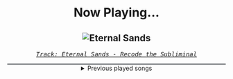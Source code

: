 <div align="center"> 
<h1>Now Playing...</h1>

![Eternal Sands](https://i.scdn.co/image/ab67616d00001e02fe0ae24f1844d3dd5f404243)
--
_<samp><a href="https://open.spotify.com/track/3pduKBjChpFMZeJtBlBWld">Track: Eternal Sands - Recode the Subliminal</a></samp>_

<div style="border: 1px #4B5054 solid"></div>
<details>
  <summary>
    Previous played songs
  </summary>
  <table>
    <thead>
      <tr>
        <th>
          Artist
        </th>
        <th>
          Song
        </th>
        <th>
          Link
        </th>
      </tr>
    </thead>
    <tbody>
      <tr><td>Recode the Subliminal</td><td>Eternal Sands</td><td><a href="https://open.spotify.com/track/3pduKBjChpFMZeJtBlBWld">https://open.spotify.com/track/3pduKBjChpFMZeJtBlBWld</a></td></tr><tr><td>League of Legends</td><td>Kayn, Fable's End</td><td><a href="https://open.spotify.com/track/7sLMF1mcL3ymtP31TYPvJW">https://open.spotify.com/track/7sLMF1mcL3ymtP31TYPvJW</a></td></tr><tr><td>Lindsey Stirling</td><td>Evil Twin</td><td><a href="https://open.spotify.com/track/1Etn9dUofwRMlaAEgJk6Ij">https://open.spotify.com/track/1Etn9dUofwRMlaAEgJk6Ij</a></td></tr><tr><td>Citizen Soldier</td><td>Heavy</td><td><a href="https://open.spotify.com/track/6nNLganVtzUVmzlUSAQMDE">https://open.spotify.com/track/6nNLganVtzUVmzlUSAQMDE</a></td></tr><tr><td>Anime Allstars</td><td>Cha-La Head Cha-La (Dragonball Z) - TV-Edit</td><td><a href="https://open.spotify.com/track/4QOtxYi5IO1BL00oKLv8Mp">https://open.spotify.com/track/4QOtxYi5IO1BL00oKLv8Mp</a></td></tr><tr><td>Goodjohn Productions</td><td>Emera</td><td><a href="https://open.spotify.com/track/7wBYdlsBeDcMoUCLylyJGa">https://open.spotify.com/track/7wBYdlsBeDcMoUCLylyJGa</a></td></tr><tr><td>Peyton Parrish</td><td>Why Is Love So Hard</td><td><a href="https://open.spotify.com/track/23Z1O2LgVVq9NyalPn12ri">https://open.spotify.com/track/23Z1O2LgVVq9NyalPn12ri</a></td></tr><tr><td>Siamese</td><td>Predator</td><td><a href="https://open.spotify.com/track/6Cwk36wUF09SwKpFcbDmsb">https://open.spotify.com/track/6Cwk36wUF09SwKpFcbDmsb</a></td></tr><tr><td>Disturbed</td><td>The Animal</td><td><a href="https://open.spotify.com/track/1HD8mFfpSGLJnwv6UTLaIv">https://open.spotify.com/track/1HD8mFfpSGLJnwv6UTLaIv</a></td></tr><tr><td>Disturbed</td><td>The Vengeful One</td><td><a href="https://open.spotify.com/track/3jjU4Pky1ja5J1onU6ei4T">https://open.spotify.com/track/3jjU4Pky1ja5J1onU6ei4T</a></td></tr><tr><td>Disturbed</td><td>Inside the Fire</td><td><a href="https://open.spotify.com/track/5cxp9kjCFyJwzv3lzeX7ku">https://open.spotify.com/track/5cxp9kjCFyJwzv3lzeX7ku</a></td></tr><tr><td>Disturbed</td><td>Criminal</td><td><a href="https://open.spotify.com/track/4bY2SbmhtGWyQLlBP9ZH4W">https://open.spotify.com/track/4bY2SbmhtGWyQLlBP9ZH4W</a></td></tr><tr><td>Disturbed</td><td>Façade</td><td><a href="https://open.spotify.com/track/4uxh8UgysQrm5jUfIMNeJb">https://open.spotify.com/track/4uxh8UgysQrm5jUfIMNeJb</a></td></tr><tr><td>Disturbed</td><td>Indestructible</td><td><a href="https://open.spotify.com/track/42ZVk59gT4tMlrZmd8Ijxf">https://open.spotify.com/track/42ZVk59gT4tMlrZmd8Ijxf</a></td></tr><tr><td>Disturbed</td><td>The Night</td><td><a href="https://open.spotify.com/track/4pADXqX5x76fDS8RmyvgwO">https://open.spotify.com/track/4pADXqX5x76fDS8RmyvgwO</a></td></tr><tr><td>Disturbed</td><td>Legion of Monsters</td><td><a href="https://open.spotify.com/track/0NOh9M0tIGappRjE5oVaUc">https://open.spotify.com/track/0NOh9M0tIGappRjE5oVaUc</a></td></tr><tr><td>Disturbed</td><td>Hell</td><td><a href="https://open.spotify.com/track/1RIn8LBQzinLEraFtUcpZP">https://open.spotify.com/track/1RIn8LBQzinLEraFtUcpZP</a></td></tr><tr><td>Disturbed</td><td>The Animal</td><td><a href="https://open.spotify.com/track/1HD8mFfpSGLJnwv6UTLaIv">https://open.spotify.com/track/1HD8mFfpSGLJnwv6UTLaIv</a></td></tr><tr><td>Disturbed</td><td>Asylum</td><td><a href="https://open.spotify.com/track/3VZWVvHjzkG60FyVUkTcy5">https://open.spotify.com/track/3VZWVvHjzkG60FyVUkTcy5</a></td></tr><tr><td>Disturbed</td><td>Another Way to Die</td><td><a href="https://open.spotify.com/track/3EZAnO8lnPCBCcJcwAZbEB">https://open.spotify.com/track/3EZAnO8lnPCBCcJcwAZbEB</a></td></tr>
    </tbody>
  </table>
</details>

</div>
